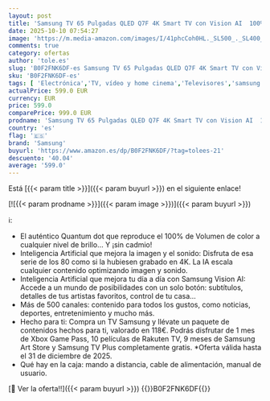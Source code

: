 ```yaml
---
layout: post
title: 'Samsung TV 65 Pulgadas QLED Q7F 4K Smart TV con Vision AI  100% Volumen de Color con Quantum Dot y más de 500 Canales'
date: 2025-10-10 07:54:27
image: 'https://m.media-amazon.com/images/I/41phcCoh0HL._SL500_._SL400_.jpg'
comments: true
category: ofertas
author: 'tole.es'
slug: 'B0F2FNK6DF-es Samsung TV 65 Pulgadas QLED Q7F 4K Smart TV con Vision AI...'
sku: 'B0F2FNK6DF-es'
tags: [ 'Electrónica','TV, vídeo y home cinema','Televisores','samsung','smart','tv','🇪🇸', ]
actualPrice: 599.0 EUR
currency: EUR
price: 599.0
comparePrice: 999.0 EUR
prodname: 'Samsung TV 65 Pulgadas QLED Q7F 4K Smart TV con Vision AI  100% Volumen de Color con Quantum Dot y más de 500 Canales'
country: 'es'
flag: '🇪🇸'
brand: 'Samsung'
buyurl: 'https://www.amazon.es/dp/B0F2FNK6DF/?tag=tolees-21'
descuento: '40.04'
average: '599.0'
---
```


Está [{{< param title >}}]({{< param buyurl >}}) en el siguiente enlace!

[![{{< param prodname >}}]({{< param image >}})]({{< param buyurl >}})

ℹ️:

- El auténtico Quantum dot que reproduce el 100% de Volumen de color a cualquier nivel de brillo… Y ¡sin cadmio!
- Inteligencia Artificial que mejora la imagen y el sonido: Disfruta de esa serie de los 80 como si la hubiesen grabado en 4K. La IA escala cualquier contenido optimizando imagen y sonido.
- Inteligencia Artificial que mejora tu día a día con Samsung Vision AI: Accede a un mundo de posibilidades con un solo botón: subtítulos, detalles de tus artistas favoritos, control de tu casa…
- Más de 500 canales: contenido para todos los gustos, como noticias, deportes, entretenimiento y mucho más.
- Hecho para ti: Compra un TV Samsung y llévate un paquete de contenidos hechos para ti, valorado en 118€. Podrás disfrutar de 1 mes de Xbox Game Pass, 10 películas de Rakuten TV, 9 meses de Samsung Art Store y Samsung TV Plus completamente gratis. *Oferta válida hasta el 31 de diciembre de 2025.
- Qué hay en la caja: mando a distancia, cable de alimentación, manual de usuario.

[🛒 Ver la oferta!!]({{< param buyurl >}})
{{<world>}}B0F2FNK6DF{{</world>}}
